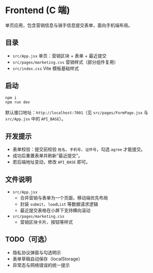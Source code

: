 # Frontend (C 端)

单页应用，包含营销信息与骑手信息提交表单，面向手机端布局。

## 目录
- `src/App.jsx` 单页：营销区块 + 表单 + 最近提交
- `src/pages/marketing.css` 营销样式（部分组件复用）
- `src/index.css` Vite 模板基础样式

## 启动
```bash
npm i
npm run dev
```

默认接口地址：`http://localhost:7001`（见 `src/pages/FormPage.jsx` 与 `src/App.jsx` 中的 `API_BASE`）。

## 开发提示
- 表单校验：提交前校验 `姓名`、`手机号`、`证件号`，勾选 `agree` 才能提交。
- 成功后重置表单并刷新“最近提交”。
- 若后端地址变动，修改 `API_BASE` 即可。

## 文件说明
- `src/App.jsx`
  - 合并营销与表单为一个页面，移动端优先布局
  - 封装 `submit`、`loadList` 等数据请求逻辑
  - 最近提交表格在小屏下支持横向滚动
- `src/pages/marketing.css`
  - 营销区块卡片、按钮等样式

## TODO（可选）
- 隐私协议弹窗与勾选明示
- 表单草稿自动保存（localStorage）
- 异常态与网络错误的统一提示
